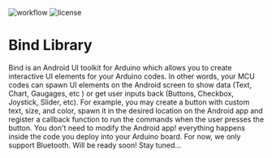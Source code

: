 ![workflow](https://github.com/H1Jam/Bind/actions/workflows/main.yml/badge.svg)
![license](https://img.shields.io/github/license/H1Jam/Bind)
# Bind Library
Bind is an Android UI toolkit for Arduino which allows you to create interactive UI elements for your Arduino codes. In other words, your MCU codes can spawn UI elements on the Android screen to show data (Text, Chart, Gaugages, etc ) or get user inputs back (Buttons, Checkbox, Joystick, Slider, etc). For example, you may create a button with custom text, size, and color, spawn it in the desired location on the Android app and register a callback function to run the commands when the user presses the button. You don't need to modify the Android app! everything happens inside the code you deploy into your Arduino board. For now, we only support Bluetooth.
Will be ready soon! Stay tuned...

